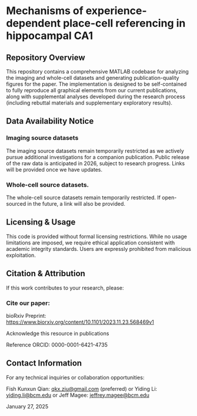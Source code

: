 # Mechanisms of experience-dependent place-cell referencing in hippocampal CA1
## Repository Overview

This repository contains a comprehensive MATLAB codebase for analyzing the imaging and whole-cell datasets and generating publication-quality figures for the paper. The implementation is designed to be self-contained to fully reproduce all graphical elements from our current publications, along with supplemental analyses developed during the research process (including rebuttal materials and supplementary exploratory results). 

## Data Availability Notice
### Imaging source datasets
The imaging source datasets remain temporarily restricted as we actively pursue additional investigations for a companion publication. Public release of the raw data is anticipated in 2026, subject to research progress. Links will be provided once we have updates.

### Whole-cell source datasets.
The whole-cell source datasets remain temporarily restricted. If open-sourced in the future, a link will also be provided.


## Licensing & Usage

This code is provided without formal licensing restrictions. While no usage limitations are imposed, we require ethical application consistent with academic integrity standards. Users are expressly prohibited from malicious exploitation.

## Citation & Attribution

If this work contributes to your research, please:

### Cite our paper:
bioRxiv Preprint: https://www.biorxiv.org/content/10.1101/2023.11.23.568469v1

Acknowledge this resource in publications

Reference ORCID: 0000-0001-6421-4735

## Contact Information
For any technical inquiries or collaboration opportunities:

Fish Kunxun Qian: qkx.zju@gmail.com (preferred) 
or
Yiding Li: yiding.li@bcm.edu
or 
Jeff Magee: jeffrey.magee@bcm.edu

January 27, 2025
